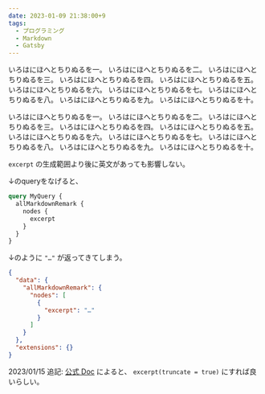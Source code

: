 ```yaml
---
date: 2023-01-09 21:38:00+9
tags:
  - プログラミング
  - Markdown
  - Gatsby
---
```


いろはにほへとちりぬるを一。
いろはにほへとちりぬるを二。
いろはにほへとちりぬるを三。
いろはにほへとちりぬるを四。
いろはにほへとちりぬるを五。
いろはにほへとちりぬるを六。
いろはにほへとちりぬるを七。
いろはにほへとちりぬるを八。
いろはにほへとちりぬるを九。
いろはにほへとちりぬるを十。

いろはにほへとちりぬるを一。
いろはにほへとちりぬるを二。
いろはにほへとちりぬるを三。
いろはにほへとちりぬるを四。
いろはにほへとちりぬるを五。
いろはにほへとちりぬるを六。
いろはにほへとちりぬるを七。
いろはにほへとちりぬるを八。
いろはにほへとちりぬるを九。
いろはにほへとちりぬるを十。

`excerpt` の生成範囲より後に英文があっても影響しない。

↓のqueryをなげると、

```graphql
query MyQuery {
  allMarkdownRemark {
    nodes {
      excerpt
    }
  }
}
```

↓のように `"…"` が返ってきてしまう。

```json
{
  "data": {
    "allMarkdownRemark": {
      "nodes": [
        {
          "excerpt": "…"
        }
      ]
    }
  },
  "extensions": {}
}
```

2023/01/15 追記:
[公式 Doc](https://www.gatsbyjs.com/plugins/gatsby-transformer-remark/#excerpts-for-non-latin-languages)
によると、 `excerpt(truncate = true)` にすれば良いらしい。
